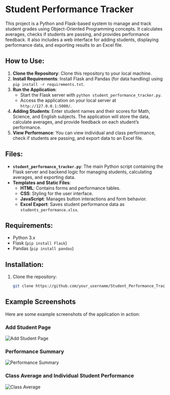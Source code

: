 # Student Performance Tracker

This project is a Python and Flask-based system to manage and track student grades using Object-Oriented Programming concepts. It calculates averages, checks if students are passing, and provides performance feedback. It also includes a web interface for adding students, displaying performance data, and exporting results to an Excel file.

## How to Use:

1. **Clone the Repository**: Clone this repository to your local machine.
2. **Install Requirements**: Install Flask and Pandas (for data handling) using `pip install -r requirements.txt`.
3. **Run the Application**:
   - Start the Flask server with `python student_performance_tracker.py`.
   - Access the application on your local server at `http://127.0.0.1:5000/`.
4. **Adding Students**: Enter student names and their scores for Math, Science, and English subjects. The application will store the data, calculate averages, and provide feedback on each student’s performance.
5. **View Performance**: You can view individual and class performance, check if students are passing, and export data to an Excel file.

## Files:

- **`student_performance_tracker.py`**: The main Python script containing the Flask server and backend logic for managing students, calculating averages, and exporting data.
- **Templates and Static Files**:
  - **HTML**: Contains forms and performance tables.
  - **CSS**: Styling for the user interface.
  - **JavaScript**: Manages button interactions and form behavior.
  - **Excel Export**: Saves student performance data as `students_performance.xlsx`.

## Requirements:

- Python 3.x
- Flask (`pip install Flask`)
- Pandas (`pip install pandas`)

## Installation:

1. Clone the repository:
   ```bash
   git clone https://github.com/your_username/Student_Performance_Tracker.git
   
## Example Screenshots

Here are some example screenshots of the application in action:

### Add Student Page
![Add Student Page](Student_Performance_Tracker/images/add_student_page.jpeg)

### Performance Summary
![Performance Summary](images/performance_summary.png)

### Class Average and Individual Student Performance
![Class Average](images/class_average.png)
